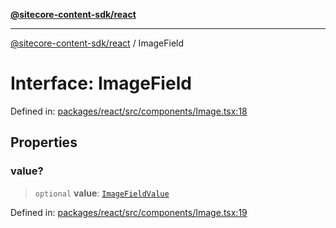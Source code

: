 [**@sitecore-content-sdk/react**](../README.md)

***

[@sitecore-content-sdk/react](../README.md) / ImageField

# Interface: ImageField

Defined in: [packages/react/src/components/Image.tsx:18](https://github.com/Sitecore/content-sdk/blob/83cb65a3c972c72b48c373cdf1da3de357f70681/packages/react/src/components/Image.tsx#L18)

## Properties

### value?

> `optional` **value**: [`ImageFieldValue`](ImageFieldValue.md)

Defined in: [packages/react/src/components/Image.tsx:19](https://github.com/Sitecore/content-sdk/blob/83cb65a3c972c72b48c373cdf1da3de357f70681/packages/react/src/components/Image.tsx#L19)

